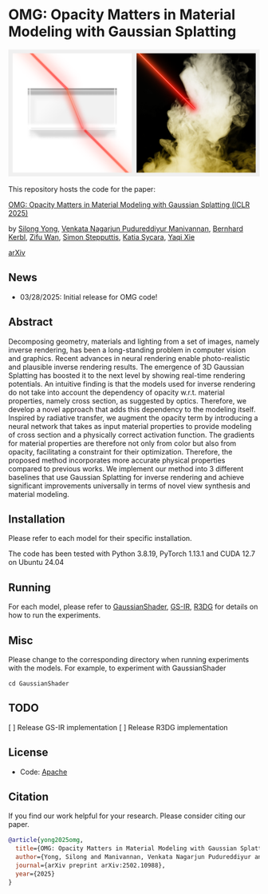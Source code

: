 # OMG: Opacity Matters in Material Modeling with Gaussian Splatting
<p align="center"><img width="740" src="./assets/overview.png"></p>

This repository hosts the code for the paper:

[OMG: Opacity Matters in Material Modeling with Gaussian Splatting (ICLR 2025)](https://arxiv.org/pdf/2502.10988)

by [Silong Yong](https://silongyong.github.io/), [Venkata Nagarjun Pudureddiyur Manivannan](https://www.linkedin.com/in/venkata-nagarjun-pudureddiyur-manivannan-57190b19a/), [Bernhard Kerbl](https://snosixtyboo.github.io/), [Zifu Wan](https://zifuwan.github.io/), [Simon Stepputtis](https://simonstepputtis.com/), [Katia Sycara](http://www.cs.cmu.edu/~sycara/), [Yaqi Xie](https://yaqi-xie.me/)

[arXiv](https://arxiv.org/abs/2502.10988)

## News
- 03/28/2025: Initial release for OMG code!

## Abstract

Decomposing geometry, materials and lighting from a set of images, namely inverse rendering, has been a long-standing problem in computer vision and graphics. Recent advances in neural rendering enable photo-realistic and plausible inverse rendering results. The emergence of 3D Gaussian Splatting has boosted it to the next level by showing real-time rendering potentials. An intuitive finding is that the models used for inverse rendering do not take into account the dependency of opacity w.r.t. material properties, namely cross section, as suggested by optics. Therefore, we develop a novel approach that adds this dependency to the modeling itself. Inspired by radiative transfer, we augment the opacity term by introducing a neural network that takes as input material properties to provide modeling of cross section and a physically correct activation function. The gradients for material properties are therefore not only from color but also from opacity, facilitating a constraint for their optimization. Therefore, the proposed method incorporates more accurate physical properties compared to previous works. We implement our method into 3 different baselines that use Gaussian Splatting for inverse rendering and achieve significant improvements universally in terms of novel view synthesis and material modeling.

## Installation

Please refer to each model for their specific installation.

The code has been tested with Python 3.8.19, PyTorch 1.13.1 and CUDA 12.7 on Ubuntu 24.04


## Running

For each model, please refer to [GaussianShader](./GaussianShader/README.md), [GS-IR](./GS-IR/README.md), [R3DG](./R3DG/README.md) for details on how to run the experiments.

## Misc

Please change to the corresponding directory when running experiments with the models. For example, to experiment with GaussianShader
```shell
cd GaussianShader
```

## TODO

[ ] Release GS-IR implementation
[ ] Release R3DG implementation

## License

- Code: [Apache](./LICENSE)

## Citation
If you find our work helpful for your research. Please consider citing our paper.
```bibtex
@article{yong2025omg,
  title={OMG: Opacity Matters in Material Modeling with Gaussian Splatting},
  author={Yong, Silong and Manivannan, Venkata Nagarjun Pudureddiyur and Kerbl, Bernhard and Wan, Zifu and Stepputtis, Simon and Sycara, Katia and Xie, Yaqi},
  journal={arXiv preprint arXiv:2502.10988},
  year={2025}
}
```